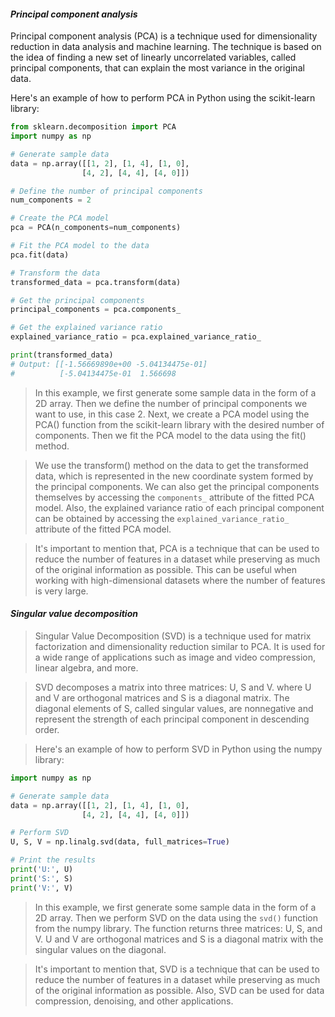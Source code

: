 #### _Principal component analysis_

Principal component analysis (PCA) is a technique used for dimensionality reduction in data analysis and machine learning. The technique is based on the idea of finding a new set of linearly uncorrelated variables, called principal components, that can explain the most variance in the original data.

Here's an example of how to perform PCA in Python using the scikit-learn library:

```python
from sklearn.decomposition import PCA
import numpy as np

# Generate sample data
data = np.array([[1, 2], [1, 4], [1, 0],
                [4, 2], [4, 4], [4, 0]])

# Define the number of principal components
num_components = 2

# Create the PCA model
pca = PCA(n_components=num_components)

# Fit the PCA model to the data
pca.fit(data)

# Transform the data
transformed_data = pca.transform(data)

# Get the principal components
principal_components = pca.components_

# Get the explained variance ratio
explained_variance_ratio = pca.explained_variance_ratio_

print(transformed_data)
# Output: [[-1.56669890e+00 -5.04134475e-01]
#          [-5.04134475e-01  1.566698

```

>In this example, we first generate some sample data in the form of a 2D array. Then we define the number of principal components we want to use, in this case 2. Next, we create a PCA model using the PCA() function from the scikit-learn library with the desired number of components. Then we fit the PCA model to the data using the fit() method.

>We use the transform() method on the data to get the transformed data, which is represented in the new coordinate system formed by the principal components. We can also get the principal components themselves by accessing the `components_` attribute of the fitted PCA model. Also, the explained variance ratio of each principal component can be obtained by accessing the `explained_variance_ratio_` attribute of the fitted PCA model.

>It's important to mention that, PCA is a technique that can be used to reduce the number of features in a dataset while preserving as much of the original information as possible. This can be useful when working with high-dimensional datasets where the number of features is very large.

#### _Singular value decomposition_

>Singular Value Decomposition (SVD) is a technique used for matrix factorization and dimensionality reduction similar to PCA. It is used for a wide range of applications such as image and video compression, linear algebra, and more.

>SVD decomposes a matrix into three matrices: U, S and V. where U and V are orthogonal matrices and S is a diagonal matrix. The diagonal elements of S, called singular values, are nonnegative and represent the strength of each principal component in descending order.

>Here's an example of how to perform SVD in Python using the numpy library:

```python
import numpy as np

# Generate sample data
data = np.array([[1, 2], [1, 4], [1, 0],
                [4, 2], [4, 4], [4, 0]])

# Perform SVD
U, S, V = np.linalg.svd(data, full_matrices=True)

# Print the results
print('U:', U)
print('S:', S)
print('V:', V)
```

>In this example, we first generate some sample data in the form of a 2D array. Then we perform SVD on the data using the `svd()` function from the numpy library. The function returns three matrices: U, S, and V. U and V are orthogonal matrices and S is a diagonal matrix with the singular values on the diagonal.

>It's important to mention that, SVD is a technique that can be used to reduce the number of features in a dataset while preserving as much of the original information as possible. Also, SVD can be used for data compression, denoising, and other applications.
